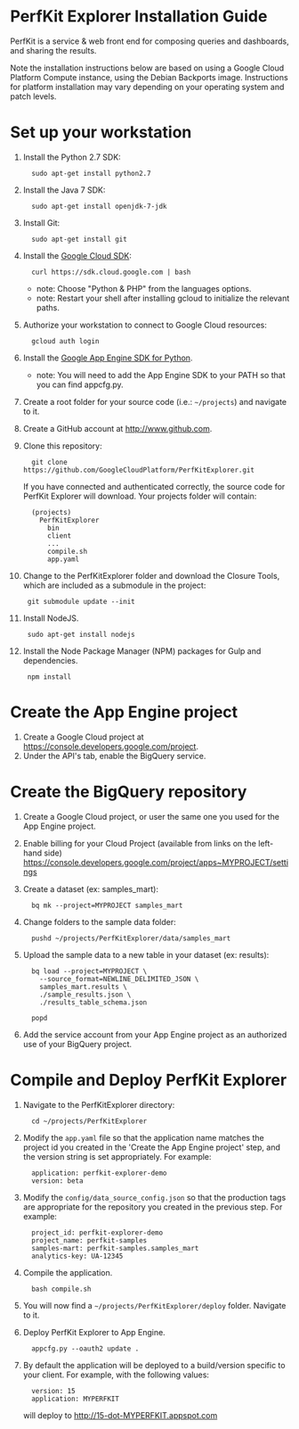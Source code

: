 PerfKit Explorer Installation Guide
===================================
PerfKit is a service & web front end for composing queries and dashboards, and sharing the results.

Note the installation instructions below are based on using a Google Cloud Platform Compute instance, using the
Debian Backports image. Instructions for platform installation may vary depending on your operating system and
patch levels.

Set up your workstation
=======================

1. Install the Python 2.7 SDK:

         sudo apt-get install python2.7

2. Install the Java 7 SDK:

         sudo apt-get install openjdk-7-jdk

3. Install Git:

         sudo apt-get install git

4. Install the [Google Cloud SDK](https://developers.google.com/cloud/sdk/):

         curl https://sdk.cloud.google.com | bash

   * note: Choose "Python & PHP" from the languages options.
   * note: Restart your shell after installing gcloud to initialize the relevant paths.

5. Authorize your workstation to connect to Google Cloud resources:

         gcloud auth login

6. Install the [Google App Engine SDK for Python](https://cloud.google.com/appengine/downloads).

   * note: You will need to add the App Engine SDK to your PATH so that you can find appcfg.py.

7. Create a root folder for your source code (i.e.: `~/projects`) and navigate to it.

8. Create a GitHub account at http://www.github.com.

9. Clone this repository:

         git clone https://github.com/GoogleCloudPlatform/PerfKitExplorer.git

   If you have connected and authenticated correctly, the source code for
   PerfKit Explorer will download.
   Your projects folder will contain:

         (projects)
           PerfKitExplorer
             bin
             client
             ...
             compile.sh
             app.yaml

10. Change to the PerfKitExplorer folder and download the Closure Tools, which
    are included as a submodule in the project:

         git submodule update --init

11. Install NodeJS.

         sudo apt-get install nodejs

12. Install the Node Package Manager (NPM) packages for Gulp and dependencies.

         npm install


Create the App Engine project
=============================
1. Create a Google Cloud project at https://console.developers.google.com/project.
2. Under the API's tab, enable the BigQuery service.

Create the BigQuery repository
==============================
1. Create a Google Cloud project, or user the same one you used for the App
   Engine project.

2. Enable billing for your Cloud Project (available from links on the left-hand side)
   https://console.developers.google.com/project/apps~MYPROJECT/settings

3. Create a dataset (ex: samples_mart):

         bq mk --project=MYPROJECT samples_mart

4. Change folders to the sample data folder:

         pushd ~/projects/PerfKitExplorer/data/samples_mart

5. Upload the sample data to a new table in your dataset (ex: results):

         bq load --project=MYPROJECT \
           --source_format=NEWLINE_DELIMITED_JSON \
           samples_mart.results \
           ./sample_results.json \
           ./results_table_schema.json

         popd

6. Add the service account from your App Engine project as an authorized use of your BigQuery project.

Compile and Deploy PerfKit Explorer
===================================
1. Navigate to the PerfKitExplorer directory:

         cd ~/projects/PerfKitExplorer

2. Modify the `app.yaml` file so that the application name matches the project id you created in
   the 'Create the App Engine project' step, and the version string is set appropriately. For example:

         application: perfkit-explorer-demo
         version: beta

3. Modify the `config/data_source_config.json` so that the production tags are
   appropriate for the repository you created in the previous step. For example:

         project_id: perfkit-explorer-demo
         project_name: perfkit-samples
         samples-mart: perfkit-samples.samples_mart
         analytics-key: UA-12345

4. Compile the application.

         bash compile.sh

5. You will now find a `~/projects/PerfKitExplorer/deploy` folder. Navigate to it.

6. Deploy PerfKit Explorer to App Engine.

         appcfg.py --oauth2 update .

7. By default the application will be deployed to a build/version specific to
   your client. For example, with the following values:

         version: 15
         application: MYPERFKIT

    will deploy to http://15-dot-MYPERFKIT.appspot.com
